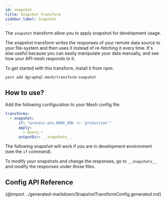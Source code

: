 ```yaml
---
id: snapshot
title: Snapshot Transform
sidebar_label: Snapshot
---
```


The `snapshot` transform allow you to apply snapshot for development usage.

The snapshot transform writes the responses of your remote data source to your file-system and then uses it instead of re-fetching it every time. It's alse useful because you can easily manipulate your data manually, and see how your API mesh responds to it.

To get started with this transform, install it from npm:

```
yarn add @graphql-mesh/transform-snapshot
```

## How to use?

Add the following configuration to your Mesh config file:

```yml
transforms:
  - snapshot:
      if: "process.env.NODE_ENV != 'production'"
      apply: 
        - Query.*
      outputDir: __snapshots__
```

The following snapshot will work if you are in development environment (see the `if` command).

To modify your snapshots and change the responses, go to `__snapshots__` and modify the responses under those files. 

## Config API Reference

{@import ../generated-markdown/SnapshotTransformConfig.generated.md}
